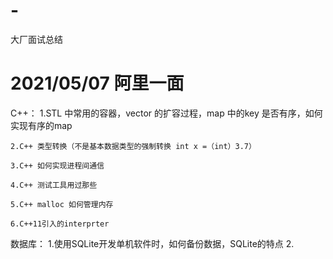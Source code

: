 # -
大厂面试总结
# 2021/05/07 阿里一面 
C++：
    1.STL 中常用的容器，vector 的扩容过程，map 中的key 是否有序，如何实现有序的map
    
    2.C++ 类型转换（不是基本数据类型的强制转换 int x =（int）3.7）
    
    3.C++ 如何实现进程间通信
    
    4.C++ 测试工具用过那些
    
    5.C++ malloc 如何管理内存
    
    6.C++11引入的interprter
数据库：
    1.使用SQLite开发单机软件时，如何备份数据，SQLite的特点
    2.   

    
